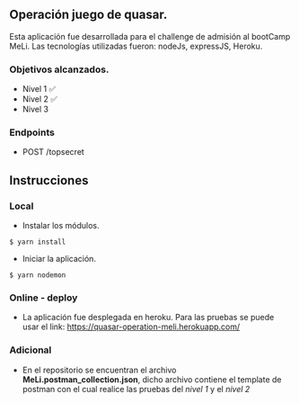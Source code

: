 ## Operación juego de quasar.
Esta aplicación fue desarrollada para el challenge de admisión al bootCamp MeLi.
Las tecnologías utilizadas fueron: nodeJs, expressJS, Heroku.

### Objetivos alcanzados.
- Nivel 1 ✅
- Nivel 2 ✅
- Nivel 3

### Endpoints
- POST /topsecret
<!-- - POST /topsecret_split -->
<!-- - GET /topsecret_split -->

## Instrucciones
### Local
- Instalar los módulos.
```terminal
$ yarn install
```

- Iniciar la aplicación.
```terminal
$ yarn nodemon 
```

### Online - deploy
- La aplicación fue desplegada en heroku. Para las pruebas se puede usar el link: https://quasar-operation-meli.herokuapp.com/

### Adicional
- En el repositorio se encuentran el archivo **MeLi.postman_collection.json**, dicho archivo contiene el template de postman con el cual realice las pruebas del *nivel 1* y el *nivel 2*
